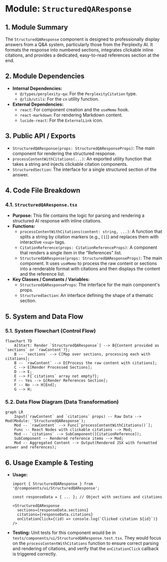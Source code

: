 # Module: `StructuredQAResponse`

## 1. Module Summary

The `StructuredQAResponse` component is designed to professionally display answers from a Q&A system, particularly those from the Perplexity AI. It formats the response into numbered sections, integrates clickable inline citations, and provides a dedicated, easy-to-read references section at the end.

## 2. Module Dependencies

* **Internal Dependencies:**
    * `@/types/perplexity-qa`: For the `PerplexityCitation` type.
    * `@/lib/utils`: For the `cn` utility function.
* **External Dependencies:**
    * `react`: For component creation and the `useMemo` hook.
    * `react-markdown`: For rendering Markdown content.
    * `lucide-react`: For the `ExternalLink` icon.

## 3. Public API / Exports

* `StructuredQAResponse(props: StructuredQAResponseProps)`: The main component for rendering the structured response.
* `processContentWithCitations(...)`: An exported utility function that takes a string and injects clickable citation components.
* `StructuredSection`: The interface for a single structured section of the answer.

## 4. Code File Breakdown

### 4.1. `StructuredQAResponse.tsx`

* **Purpose:** This file contains the logic for parsing and rendering a structured AI response with inline citations.
* **Functions:**
    * `processContentWithCitations(content: string, ...)`: A function that splits a string by citation markers (e.g., `[1]`) and replaces them with interactive `<sup>` tags.
    * `CitationReference(props: CitationReferenceProps)`: A component that renders a single item in the "References" list.
    * `StructuredQAResponse(props: StructuredQAResponseProps)`: The main component. It uses `useMemo` to process the raw content or sections into a renderable format with citations and then displays the content and the reference list.
* **Key Classes / Constants / Variables:**
    * `StructuredQAResponseProps`: The interface for the main component's props.
    * `StructuredSection`: An interface defining the shape of a thematic section.

## 5. System and Data Flow

### 5.1. System Flowchart (Control Flow)

```mermaid
flowchart TD
    A[Start: Render `StructuredQAResponse`] --> B{Content provided as `sections` or `rawContent`?};
    B -- `sections` --> C[Map over sections, processing each with citations];
    B -- `rawContent` --> D[Process the raw content with citations];
    C --> E[Render Processed Sections];
    D --> E;
    E --> F{`citations` array not empty?};
    F -- Yes --> G[Render References Section];
    F -- No --> H[End];
    G --> H;
```

### 5.2. Data Flow Diagram (Data Transformation)

```mermaid
graph LR
    Input(`rawContent` and `citations` props) -- Raw Data --> Mod(Module: `StructuredQAResponse`);
    Mod -- `rawContent` --> Func[`processContentWithCitations()`];
    Func -- React Nodes with clickable citations --> Mod;
    Mod -- `citations` --> SubComponent([CitationReference]);
    SubComponent -- Rendered reference items --> Mod;
    Mod -- Aggregated Content --> Output(Rendered JSX with formatted answer and references);
```

## 6. Usage Example & Testing

* **Usage:**
  ```tsx
  import { StructuredQAResponse } from '@/components/ui/StructuredQAResponse';

  const responseData = { ... }; // Object with sections and citations

  <StructuredQAResponse
    sections={responseData.sections}
    citations={responseData.citations}
    onCitationClick={(id) => console.log(`Clicked citation ${id}`)}
  />
  ```
* **Testing:** Unit tests for this component would be in `tests/components/ui/StructuredQAResponse.test.tsx`. They would focus on the `processContentWithCitations` function to ensure correct parsing and rendering of citations, and verify that the `onCitationClick` callback is triggered correctly.
